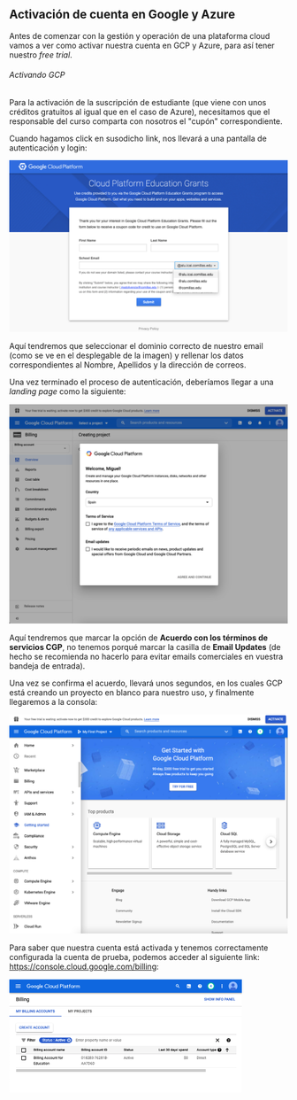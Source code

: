 ## Activación de cuenta en Google y Azure

Antes de comenzar con la gestión y operación de una plataforma cloud vamos a ver como activar nuestra cuenta en GCP y Azure, para así tener nuestro *free trial*. 

###### Activando GCP

Para la activación de la suscripción de estudiante (que viene con unos créditos gratuitos al igual que en el caso de Azure), necesitamos que el responsable del curso comparta con nosotros el "cupón" correspondiente. 

Cuando hagamos click en susodicho link, nos llevará a una pantalla de autenticación y login:

<img src="images/gcp-students.png" alt="gcp-students" style="zoom:50%;" />

Aquí tendremos que seleccionar el dominio correcto de nuestro email (como se ve en el desplegable de la imagen) y rellenar los datos correspondientes al Nombre, Apellidos y la dirección de correos.

Una vez terminado el proceso de autenticación, deberíamos llegar a una *landing page* como la siguiente:

<img src="images/gcp-landing.png" alt="gcp-landing" style="zoom:50%;" />

Aquí tendremos que marcar la opción de **Acuerdo con los términos de servicios CGP**, no tenemos porqué marcar la casilla de **Email Updates** (de hecho se recomienda no hacerlo para evitar emails comerciales en vuestra bandeja de entrada).

Una vez se confirma el acuerdo, llevará unos segundos, en los cuales GCP está creando un proyecto en blanco para nuestro uso, y finalmente llegaremos a la consola:

<img src="images/gcp-console-new.png" alt="gcp-console-new" style="zoom:50%;" />

Para saber que nuestra cuenta está activada y tenemos correctamente configurada la cuenta de prueba, podemos acceder al siguiente link: https://console.cloud.google.com/billing:

<img src="images/gcp-billing.png" alt="gcp-billing" style="zoom:50%;" />
